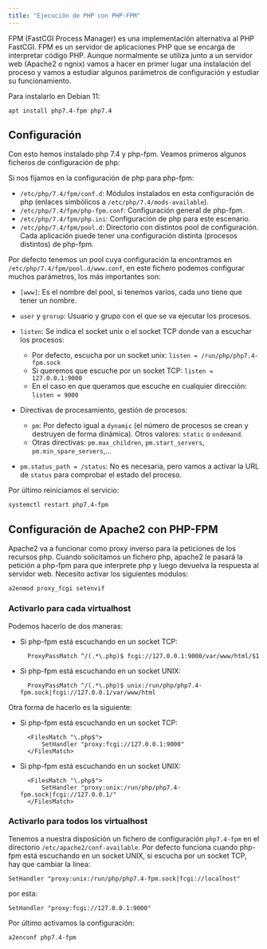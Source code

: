 ```yaml
---
title: "Ejecución de PHP con PHP-FPM"
---
```


FPM (FastCGI Process Manager) es una implementación alternativa al PHP FastCGI. FPM es un servidor de aplicaciones PHP que se encarga de interpretar código PHP. Aunque normalmente se utiliza junto a un servidor web (Apache2 o ngnix) vamos a hacer en primer lugar una instalación del proceso y vamos a estudiar algunos parámetros de configuración y estudiar su funcionamiento.

Para instalarlo en Debian 11:

	apt install php7.4-fpm php7.4

## Configuración

Con esto hemos instalado php 7.4 y php-fpm. Veamos primeros algunos ficheros de configuración de php:

Si nos fijamos en la configuración de php para php-fpm:

* `/etc/php/7.4/fpm/conf.d`: Módulos instalados en esta configuración de php (enlaces simbólicos a `/etc/php/7.4/mods-available`).
* `/etc/php/7.4/fpm/php-fpm.conf`: Configuración general de php-fpm.
* `/etc/php/7.4/fpm/php.ini`: Configuración de php para este escenario.
* `/etc/php/7.4/fpm/pool.d`: Directorio con distintos pool de configuración. Cada aplicación puede tener una configuración distinta (procesos distintos) de php-fpm.

Por defecto tenemos un pool cuya configuración la encontramos en `/etc/php/7.4/fpm/pool.d/www.conf`, en este fichero podemos configurar muchos parámetros, los más importantes son:

* `[www]`: Es el nombre del pool, si tenemos varios, cada uno tiene que tener un nombre.
* `user` y `grorup`: Usuario y grupo con el que se va ejecutar los procesos.
* `listen`: Se indica el socket unix o el socket TCP donde van a escuchar los procesos:
	* Por defecto, escucha por un socket unix:
		`listen = /run/php/php7.4-fpm.sock`
	* Si queremos que escuche por un socket TCP:
		`listen = 127.0.0.1:9000`
	* En el caso en que queramos que escuche en cualquier dirección:
		`listen = 9000`

* Directivas de procesamiento, gestión de procesos: 
	* `pm`: Por defecto igual a `dynamic` (el número de procesos se crean y destruyen de forma dinámica). Otros valores: `static` o `ondemand`.
	* Otras directivas: `pm.max_children`, `pm.start_servers`, `pm.min_spare_servers`,...

* `pm.status_path = /status`: No es necesaria, pero vamos a activar la URL de `status` para comprobar el estado del proceso.

Por último reiniciamos el servicio:

	systemctl restart php7.4-fpm


## Configuración de Apache2 con PHP-FPM

Apache2 va a funcionar como proxy inverso para la peticiones de los recursos php. Cuando solicitamos un fichero php, apache2 le pasará la petición a php-fpm para que interprete php y luego devuelva la respuesta al servidor web. Necesito activar los siguientes módulos:

	a2enmod proxy_fcgi setenvif


### Activarlo para cada virtualhost

Podemos hacerlo de dos maneras:

* Si php-fpm está escuchando en un socket TCP:

		ProxyPassMatch ^/(.*\.php)$ fcgi://127.0.0.1:9000/var/www/html/$1

* Si php-fpm está escuchando en un socket UNIX:

		ProxyPassMatch ^/(.*\.php)$ unix:/run/php/php7.4-fpm.sock|fcgi://127.0.0.1/var/www/html

Otra forma de hacerlo es la siguiente:

* Si php-fpm está escuchando en un socket TCP:

		<FilesMatch "\.php$">
	    	SetHandler "proxy:fcgi://127.0.0.1:9000"
		</FilesMatch>

* Si php-fpm está escuchando en un socket UNIX:

		<FilesMatch "\.php$">
   	    	SetHandler "proxy:unix:/run/php/php7.4-fpm.sock|fcgi://127.0.0.1/"
		</FilesMatch>

### Activarlo para todos los virtualhost

Tenemos a nuestra disposición un fichero de configuración `php7.4-fpm` en el directorio `/etc/apache2/conf-available`. Por defecto funciona cuando php-fpm está escuchando en un socket UNIX, si escucha por un socket TCP, hay que cambiar la línea:

	SetHandler "proxy:unix:/run/php/php7.4-fpm.sock|fcgi://localhost"

por esta:

	SetHandler "proxy:fcgi://127.0.0.1:9000"

Por último activamos la configuración:

	a2enconf php7.4-fpm

